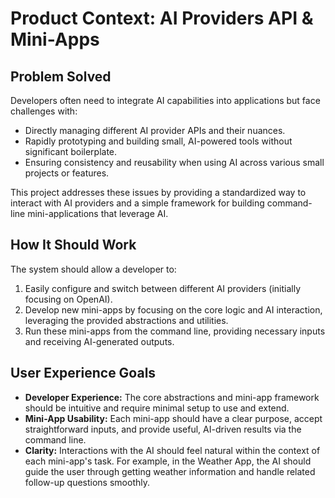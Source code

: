 # Product Context: AI Providers API & Mini-Apps

## Problem Solved

Developers often need to integrate AI capabilities into applications but face challenges with:

- Directly managing different AI provider APIs and their nuances.
- Rapidly prototyping and building small, AI-powered tools without significant boilerplate.
- Ensuring consistency and reusability when using AI across various small projects or features.

This project addresses these issues by providing a standardized way to interact with AI providers and a simple framework for building command-line mini-applications that leverage AI.

## How It Should Work

The system should allow a developer to:

1.  Easily configure and switch between different AI providers (initially focusing on OpenAI).
2.  Develop new mini-apps by focusing on the core logic and AI interaction, leveraging the provided abstractions and utilities.
3.  Run these mini-apps from the command line, providing necessary inputs and receiving AI-generated outputs.

## User Experience Goals

- **Developer Experience:** The core abstractions and mini-app framework should be intuitive and require minimal setup to use and extend.
- **Mini-App Usability:** Each mini-app should have a clear purpose, accept straightforward inputs, and provide useful, AI-driven results via the command line.
- **Clarity:** Interactions with the AI should feel natural within the context of each mini-app's task. For example, in the Weather App, the AI should guide the user through getting weather information and handle related follow-up questions smoothly.
